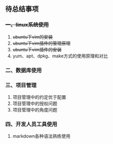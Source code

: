 ## 待总结事项
### ~~一、linux系统使用~~
1. ~~ubuntu下vim的安装~~
1. ~~ubuntu下vim插件的管理原理~~
1. ~~ubuntu下vim插件的安装~~
1. yum、apt、dpkg、make方式的使用原理和对比
### 二、数据库使用

### 三、项目管理
1. 项目管理中的约定优于配置
1. 项目管理中的授权问题
1. 项目管理中的角度问题

### 四、开发人员工具使用
1. markdown各种语法熟练使用
